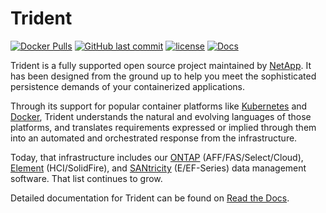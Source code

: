 # Trident

[![Docker Pulls](https://img.shields.io/docker/pulls/netapp/trident.svg)](https://hub.docker.com/r/netapp/trident)
[![GitHub last commit](https://img.shields.io/github/last-commit/netapp/trident.svg)]()
[![license](https://img.shields.io/github/license/netapp/trident.svg)](LICENSE)
[![Docs](https://readthedocs.org/projects/netapp-trident/badge/?version=latest)](https://netapp-trident.readthedocs.io)

Trident is a fully supported open source project maintained by [NetApp](https://www.netapp.com). It has been designed
from the ground up to help you meet the sophisticated persistence demands of your containerized applications.

Through its support for popular container platforms like [Kubernetes](https://kubernetes.io) and
[Docker](https://docker.com), Trident understands the natural and evolving languages of those platforms, and
translates requirements expressed or implied through them into an automated and orchestrated response from the
infrastructure.

Today, that infrastructure includes our [ONTAP](https://www.netapp.com/us/products/data-management-software/ontap.aspx)
(AFF/FAS/Select/Cloud), [Element](https://www.netapp.com/us/products/data-management-software/element-os.aspx)
(HCI/SolidFire), and [SANtricity](https://www.netapp.com/us/products/data-management-software/santricity-os.aspx)
(E/EF-Series) data management software. That list continues to grow.

Detailed documentation for Trident can be found on [Read the Docs](https://netapp-trident.readthedocs.io).
